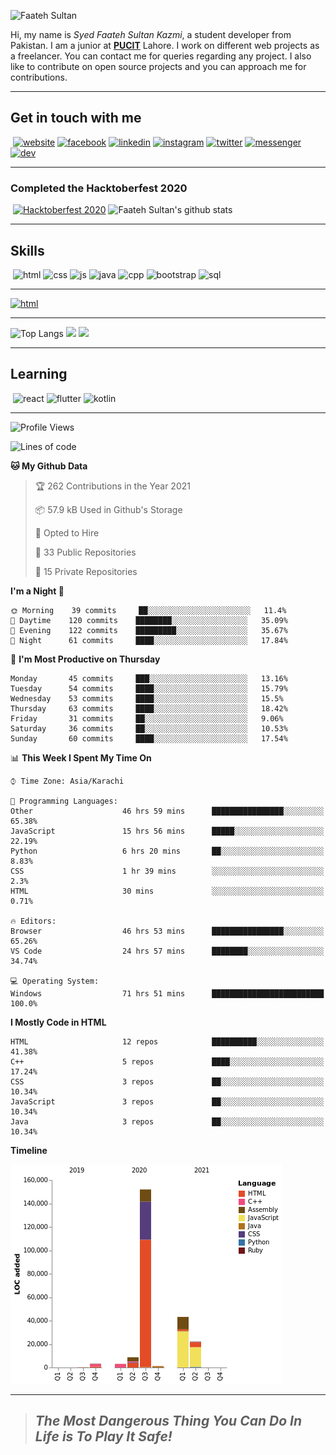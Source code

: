 ![Faateh Sultan](https://github.com/faatehsultan/faatehsultan/blob/master/assets/header.png)

Hi, my name is *Syed Faateh Sultan Kazmi*, a student developer from Pakistan. I am a junior at [**PUCIT**](http://pucit.edu.pk) Lahore. I work on different web projects as a freelancer. You can contact me for queries regarding any project. I also like to contribute on open source projects and you can approach me for contributions. 

----

## Get in touch with me

​	 	       	 [![website](https://github.com/faatehsultan/faatehsultan/blob/master/assets/www.png)](http://faatehsultan.github.io)       [![facebook](https://github.com/faatehsultan/faatehsultan/blob/master/assets/facebook.png)](http://facebook.com/faatehsultan.kazmi)       [![linkedin](https://github.com/faatehsultan/faatehsultan/blob/master/assets/linkedin.png)](https://www.linkedin.com/in/faatehsultankazmi)       [![instagram](https://github.com/faatehsultan/faatehsultan/blob/master/assets/instagram.png)](https://instagram.com/faateh.sultan)       [![twitter](https://github.com/faatehsultan/faatehsultan/blob/master/assets/twitter.png)](https://twitter.com/faatehsultan)       [![messenger](https://github.com/faatehsultan/faatehsultan/blob/master/assets/messenger.png)](https://m.me/faatehsultankazmi)       [![dev](https://github.com/faatehsultan/faatehsultan/blob/master/assets/dev.png)](https://dev.to/faatehsultan) 

----

### Completed the Hacktoberfest 2020 

​        [![Hacktoberfest 2020](https://res.cloudinary.com/practicaldev/image/fetch/s--ajGtUgSU--/c_limit,f_auto,fl_progressive,q_80,w_180/https://dev-to-uploads.s3.amazonaws.com/uploads/badge/badge_image/80/hacktoberfest2020-badge_2.png)](https://dev.to/faatehsultan)                              ![Faateh Sultan's github stats](https://github-readme-stats.vercel.app/api?username=faatehsultan&count_private=true&show_icons=true&theme=synthwave&hide_border=true&include_all_commits=true)

----

## Skills

​	 ![html](https://github.com/faatehsultan/faatehsultan/blob/master/assets/html.png)       ![css](https://github.com/faatehsultan/faatehsultan/blob/master/assets/css.png)        ![js](https://github.com/faatehsultan/faatehsultan/blob/master/assets/js.png)       ![java](https://github.com/faatehsultan/faatehsultan/blob/master/assets/java.png)        ![cpp](https://github.com/faatehsultan/faatehsultan/blob/master/assets/cpp.png)         ![bootstrap](https://github.com/faatehsultan/faatehsultan/blob/master/assets/bootstrap.png)        ![sql](https://github.com/faatehsultan/faatehsultan/blob/master/assets/sql.png)

---

[![html](https://github.com/faatehsultan/faatehsultan/blob/master/assets/find-resume.png)](https://drive.google.com/file/d/1krx2GbUUHwOY3zBUvTZnnAlAnk9YFqlL/view?usp=sharing)

---

![Top Langs](https://github-readme-stats.vercel.app/api/top-langs/?username=faatehsultan&layout=compact&langs_count=10) <img src="https://media.giphy.com/media/mz1kJeDVueKC4/giphy.gif" width="160px"> <img src="https://media.giphy.com/media/VTtANKl0beDFQRLDTh/giphy.gif" width="160px">

---

## Learning

​      ![react](https://github.com/faatehsultan/faatehsultan/blob/master/assets/react.png)        ![flutter](https://github.com/faatehsultan/faatehsultan/blob/master/assets/flutter.png)         ![kotlin](https://github.com/faatehsultan/faatehsultan/blob/master/assets/kotlin.png)                              

---

<!--START_SECTION:waka-->
![Profile Views](http://img.shields.io/badge/Profile%20Views-2-blue)

![Lines of code](https://img.shields.io/badge/From%20Hello%20World%20I%27ve%20Written-233775%20lines%20of%20code-blue)

**🐱 My Github Data** 

> 🏆 262 Contributions in the Year 2021
 > 
> 📦 57.9 kB Used in Github's Storage 
 > 
> 💼 Opted to Hire
 > 
> 📜 33 Public Repositories 
 > 
> 🔑 15 Private Repositories  
 > 
**I'm a Night 🦉** 

```text
🌞 Morning    39 commits     ██░░░░░░░░░░░░░░░░░░░░░░░   11.4% 
🌆 Daytime    120 commits    ████████░░░░░░░░░░░░░░░░░   35.09% 
🌃 Evening    122 commits    █████████░░░░░░░░░░░░░░░░   35.67% 
🌙 Night      61 commits     ████░░░░░░░░░░░░░░░░░░░░░   17.84%

```
📅 **I'm Most Productive on Thursday** 

```text
Monday       45 commits     ███░░░░░░░░░░░░░░░░░░░░░░   13.16% 
Tuesday      54 commits     ████░░░░░░░░░░░░░░░░░░░░░   15.79% 
Wednesday    53 commits     ████░░░░░░░░░░░░░░░░░░░░░   15.5% 
Thursday     63 commits     ████░░░░░░░░░░░░░░░░░░░░░   18.42% 
Friday       31 commits     ██░░░░░░░░░░░░░░░░░░░░░░░   9.06% 
Saturday     36 commits     ██░░░░░░░░░░░░░░░░░░░░░░░   10.53% 
Sunday       60 commits     ████░░░░░░░░░░░░░░░░░░░░░   17.54%

```


📊 **This Week I Spent My Time On** 

```text
⌚︎ Time Zone: Asia/Karachi

💬 Programming Languages: 
Other                    46 hrs 59 mins      ████████████████░░░░░░░░░   65.38% 
JavaScript               15 hrs 56 mins      █████░░░░░░░░░░░░░░░░░░░░   22.19% 
Python                   6 hrs 20 mins       ██░░░░░░░░░░░░░░░░░░░░░░░   8.83% 
CSS                      1 hr 39 mins        ░░░░░░░░░░░░░░░░░░░░░░░░░   2.3% 
HTML                     30 mins             ░░░░░░░░░░░░░░░░░░░░░░░░░   0.71%

🔥 Editors: 
Browser                  46 hrs 53 mins      ████████████████░░░░░░░░░   65.26% 
VS Code                  24 hrs 57 mins      ████████░░░░░░░░░░░░░░░░░   34.74%

💻 Operating System: 
Windows                  71 hrs 51 mins      █████████████████████████   100.0%

```

**I Mostly Code in HTML** 

```text
HTML                     12 repos            ██████████░░░░░░░░░░░░░░░   41.38% 
C++                      5 repos             ████░░░░░░░░░░░░░░░░░░░░░   17.24% 
CSS                      3 repos             ██░░░░░░░░░░░░░░░░░░░░░░░   10.34% 
JavaScript               3 repos             ██░░░░░░░░░░░░░░░░░░░░░░░   10.34% 
Java                     3 repos             ██░░░░░░░░░░░░░░░░░░░░░░░   10.34%

```


**Timeline**

![Chart not found](https://raw.githubusercontent.com/faatehsultan/faatehsultan/master/charts/bar_graph.png) 


<!--END_SECTION:waka-->

---

> ##                             ***The Most Dangerous Thing You Can Do In Life is To Play It Safe!***
